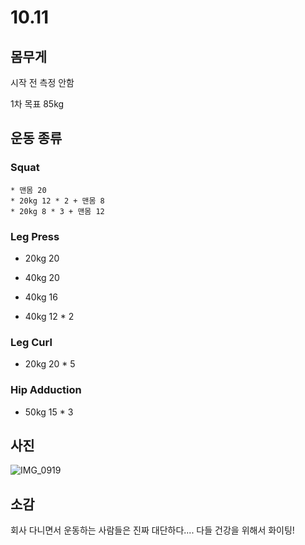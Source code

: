 # 10.11

## 몸무게 

시작 전 측정 안함

1차 목표 85kg



## 운동 종류

### Squat

	* 맨몸 20
	* 20kg 12 * 2 + 맨몸 8
	* 20kg 8 * 3 + 맨몸 12



### Leg Press

* 20kg 20

* 40kg 20 

* 40kg 16

* 40kg 12 * 2

  

### Leg Curl

* 20kg 20 * 5



### Hip Adduction

* 50kg 15 * 3



## 사진

![IMG_0919](https://user-images.githubusercontent.com/48466830/95680093-f6d40700-0c11-11eb-88bd-dec8b7aa6977.JPG)



## 소감

회사 다니면서 운동하는 사람들은 진짜 대단하다.... 다들 건강을 위해서 화이팅!